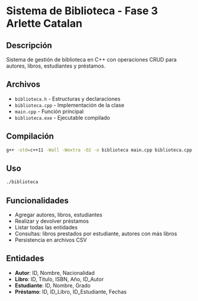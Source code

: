 # Sistema de Biblioteca - Fase 3 Arlette Catalan

## Descripción
Sistema de gestión de biblioteca en C++ con operaciones CRUD para autores, libros, estudiantes y préstamos.

## Archivos
- `biblioteca.h` - Estructuras y declaraciones
- `biblioteca.cpp` - Implementación de la clase
- `main.cpp` - Función principal
- `biblioteca.exe` - Ejecutable compilado

## Compilación
```bash
g++ -std=c++11 -Wall -Wextra -O2 -o biblioteca main.cpp biblioteca.cpp
```

## Uso
```bash
./biblioteca
```

## Funcionalidades
- Agregar autores, libros, estudiantes
- Realizar y devolver préstamos
- Listar todas las entidades
- Consultas: libros prestados por estudiante, autores con más libros
- Persistencia en archivos CSV

## Entidades
- **Autor**: ID, Nombre, Nacionalidad
- **Libro**: ID, Título, ISBN, Año, ID_Autor
- **Estudiante**: ID, Nombre, Grado  
- **Préstamo**: ID, ID_Libro, ID_Estudiante, Fechas
